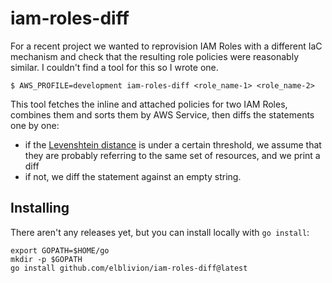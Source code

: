 # iam-roles-diff

For a recent project we wanted to reprovision IAM Roles with a different IaC mechanism and 
check that the resulting role policies were reasonably similar. I couldn't find a tool for
this so I wrote one.

```
$ AWS_PROFILE=development iam-roles-diff <role_name-1> <role_name-2>
```

This tool fetches the inline and attached policies for two IAM Roles, combines them and sorts
them by AWS Service, then diffs the statements one by one:

* if the [Levenshtein distance](https://en.wikipedia.org/wiki/Levenshtein_distance) is under a certain
  threshold, we assume that they are probably referring to the same set of resources, and we
  print a diff
* if not, we diff the statement against an empty string.

## Installing

There aren't any releases yet, but you can install locally with `go install`:

```
export GOPATH=$HOME/go
mkdir -p $GOPATH
go install github.com/elblivion/iam-roles-diff@latest
```

